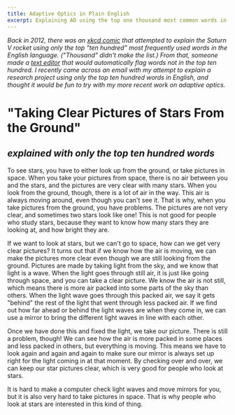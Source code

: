 ```yaml
---
title: Adaptive Optics in Plain English
excerpt: Explaining AO using the top one thousand most common words in English (inspired by <a href="http://xkcd.com/1133/">xkcd</a>)
---
```


*Back in 2012, there was an [xkcd comic](http://xkcd.com/1133/) that attempted to explain the Saturn V rocket using only the top "ten hundred" most frequently used words in the English language. ("Thousand" didn't make the list.) From that, someone made a [text editor](http://splasho.com/upgoer5/) that would automatically flag words not in the top ten hundred. I recently came across an email with my attempt to explain a research project using only the top ten hundred words in English, and thought it would be fun to try with my more recent work on adaptive optics.*

# "Taking Clear Pictures of Stars From the Ground"
## *explained with only the top ten hundred words*

To see stars, you have to either look up from the ground, or take pictures in space. When you take your pictures from space, there is no air between you and the stars, and the pictures are very clear with many stars. When you look from the ground, though, there is a lot of air in the way. This air is always moving around, even though you can't see it. That is why, when you take pictures from the ground, you have problems. The pictures are not very clear, and sometimes two stars look like one! This is not good for people who study stars, because they want to know how many stars they are looking at, and how bright they are.

If we want to look at stars, but we can't go to space, how can we get very clear pictures? It turns out that if we know how the air is moving, we can make the pictures more clear even though we are still looking from the ground. Pictures are made by taking light from the sky, and we know that light is a wave. When the light goes through still air, it is just like going through space, and you can take a clear picture. We know the air is not still, which means there is more air packed into some parts of the sky than others. When the light wave goes through this packed air, we say it gets "behind" the rest of the light that went through less packed air. If we find out how far ahead or behind the light waves are when they come in, we can use a mirror to bring the different light waves in line with each other.

Once we have done this and fixed the light, we take our picture. There is still a problem, though! We can see how the air is more packed in some places and less packed in others, but everything is moving. This means we have to look again and again and again to make sure our mirror is always set up right for the light coming in at that moment. By checking over and over, we can keep our star pictures clear, which is very good for people who look at stars.

It is hard to make a computer check light waves and move mirrors for you, but it is also very hard to take pictures in space. That is why people who look at stars are interested in this kind of thing.